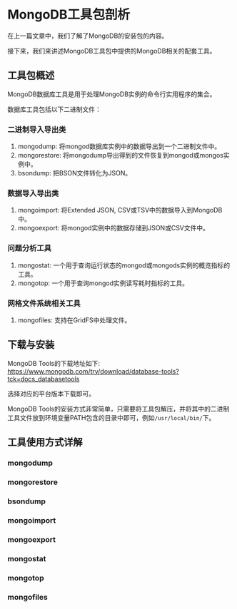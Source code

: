 # MongoDB工具包剖析

在上一篇文章中，我们了解了MongoDB的安装包的内容。

接下来，我们来讲述MongoDB工具包中提供的MongoDB相关的配套工具。

## 工具包概述

MongoDB数据库工具是用于处理MongoDB实例的命令行实用程序的集合。

数据库工具包括以下二进制文件：

### 二进制导入导出类

1. mongodump: 将mongod数据库实例中的数据导出到一个二进制文件中。
2. mongorestore: 将mongodump导出得到的文件恢复到mongod或mongos实例中。
3. bsondump: 把BSON文件转化为JSON。

### 数据导入导出类

1. mongoimport: 将Extended JSON, CSV或TSV中的数据导入到MongoDB中。
2. mongoexport: 将mongod实例中的数据存储到JSON或CSV文件中。

### 问题分析工具

1. mongostat: 一个用于查询运行状态的mongod或mongods实例的概览指标的工具。
2. mongotop: 一个用于查询mongod实例读写耗时指标的工具。

### 网格文件系统相关工具

1. mongofiles: 支持在GridFS中处理文件。

## 下载与安装

MongoDB Tools的下载地址如下: https://www.mongodb.com/try/download/database-tools?tck=docs_databasetools

选择对应的平台版本下载即可。

MongoDB Tools的安装方式非常简单，只需要将工具包解压，并将其中的二进制工具文件放到环境变量PATH包含的目录中即可，例如`/usr/local/bin/`下。

## 工具使用方式详解

### mongodump


### mongorestore


### bsondump


### mongoimport


### mongoexport


### mongostat


### mongotop


### mongofiles


